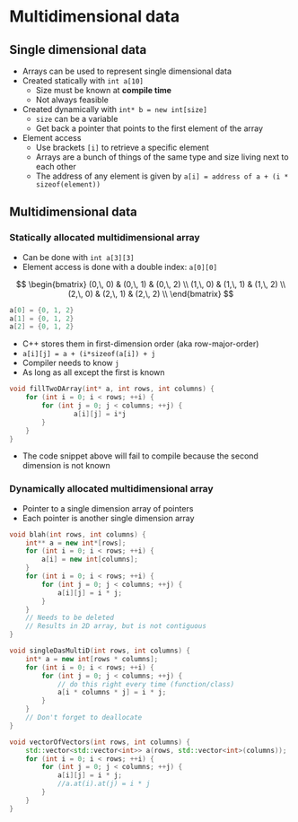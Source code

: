 # Multidimensional data

## Single dimensional data

- Arrays can be used to represent single dimensional data
- Created statically with `int a[10]`
	- Size must be known at **compile time**
	- Not always feasible
- Created dynamically with `int* b = new int[size]`
	- `size` can be a variable
	- Get back a pointer that points to the first element of the array
- Element access
	- Use brackets `[i]` to retrieve a specific element
	- Arrays are a bunch of things of the same type and size living next to each other
	- The address of any element is given by `a[i] = address of a + (i * sizeof(element))`

## Multidimensional data

### Statically allocated multidimensional array

- Can be done with `int a[3][3]`
- Element access is done with a double index: `a[0][0]`

$$
	\begin{bmatrix}
		(0,\, 0) & (0,\, 1) & (0,\, 2) \\
		(1,\, 0) & (1,\, 1) & (1,\, 2) \\
		(2,\, 0) & (2,\, 1) & (2,\, 2) \\
	\end{bmatrix}
$$

```C++
a[0] = {0, 1, 2}
a[1] = {0, 1, 2}
a[2] = {0, 1, 2}
```

- C++ stores them in first-dimension order (aka row-major-order)
- `a[i][j] = a + (i*sizeof(a[i]) + j`
- Compiler needs to know `j`
- As long as all except the first is known

```C++
void fillTwoDArray(int* a, int rows, int columns) {
	for (int i = 0; i < rows; ++i) {
		for (int j = 0; j < columns; ++j) {
				a[i][j] = i*j
		}
	}
}
```

- The code snippet above will fail to compile because the second dimension is not known

### Dynamically allocated multidimensional array

- Pointer to a single dimension array of pointers
- Each pointer is another single dimension array

```C++
void blah(int rows, int columns) {
	int** a = new int*[rows];
	for (int i = 0; i < rows; ++i) {
		a[i] = new int[columns];
	}
	for (int i = 0; i < rows; ++i) {
		for (int j = 0; j < columns; ++j) {
			a[i][j] = i * j;
		}
	}
	// Needs to be deleted
	// Results in 2D array, but is not contiguous
}
```

```C++
void singleDasMultiD(int rows, int columns) {
	int* a = new int[rows * columns];
	for (int i = 0; i < rows; ++i) {
		for (int j = 0; j < columns; ++j) {
			// do this right every time (function/class)
			a[i * columns * j] = i * j;
		}
	}
	// Don't forget to deallocate
}
```

```C++
void vectorOfVectors(int rows, int columns) {
	std::vector<std::vector<int>> a(rows, std::vector<int>(columns));
	for (int i = 0; i < rows; ++i) {
		for (int j = 0; j < columns; ++j) {
			a[i][j] = i * j;
			//a.at(i).at(j) = i * j
		}
	}
}
```